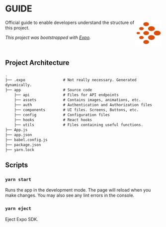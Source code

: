 # **GUIDE**

<img src="./app/assets/logo.png" align="right"
     alt="Refactor-logo" width="85"  height="85">


Official guide to enable developers understand the structure of this project.

*This project was bootstrapped with [Expo](https://expo.dev/).*

<br/>

## Project Architecture

    .
    ├── .expo                 # Not really necessary. Generated dynamically.
    ├── app                   # Source code
        ├── api               # Files for API endpoints
        ├── assets            # Contains images, animations, etc.
        ├── auth              # Authentication and Authorization files
        ├── components        # UI files. Screens, Buttons, etc.
        ├── config            # Configuration files
        ├── hooks             # React hooks
        ├── utils             # Files containing useful functions.
    ├── App.js
    ├── app.json
    ├── babel.config.js
    ├── package.json
    ├── yarn.lock


## Scripts

### `yarn start`

Runs the app in the development mode. The page will reload when you make changes.
You may also see any lint errors in the console.

### `yarn eject`

Eject Expo SDK.